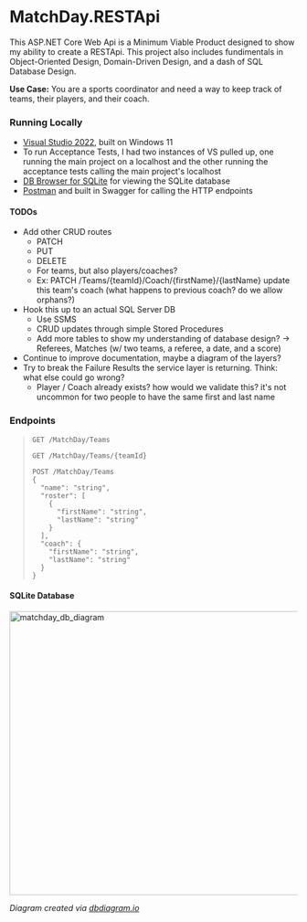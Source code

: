 # MatchDay.RESTApi
This ASP.NET Core Web Api is a Minimum Viable Product designed to show my ability to create a RESTApi. This project also includes fundimentals in Object-Oriented Design, Domain-Driven Design, and a dash of SQL Database Design.

**Use Case:** You are a sports coordinator and need a way to keep track of teams, their players, and their coach.

### Running Locally
- [Visual Studio 2022](https://visualstudio.microsoft.com/downloads/), built on Windows 11
- To run Acceptance Tests, I had two instances of VS pulled up, one running the main project on a localhost and the other running the acceptance tests calling the main project's localhost
- [DB Browser for SQLite](https://sqlitebrowser.org/) for viewing the SQLite database
- [Postman](https://www.postman.com/) and built in Swagger for calling the HTTP endpoints

#### TODOs
- Add other CRUD routes
  - PATCH 
  - PUT
  - DELETE
  - For teams, but also players/coaches?
  - Ex: PATCH /Teams/{teamId}/Coach/{firstName}/{lastName} update this team's coach (what happens to previous coach? do we allow orphans?)
- Hook this up to an actual SQL Server DB
  - Use SSMS
  - CRUD updates through simple Stored Procedures
  - Add more tables to show my understanding of database design? -> Referees, Matches (w/ two teams, a referee, a date, and a score)
- Continue to improve documentation, maybe a diagram of the layers?
- Try to break the Failure Results the service layer is returning. Think: what else could go wrong?
  - Player / Coach already exists? how would we validate this? it's not uncommon for two people to have the same first and last name

### Endpoints
> ```http 
> GET /MatchDay/Teams
> ```
> ```http 
> GET /MatchDay/Teams/{teamId}
> ```
> ```http 
> POST /MatchDay/Teams
> {
>   "name": "string",
>   "roster": [
>     {
>       "firstName": "string",
>       "lastName": "string"
>     }
>   ],
>   "coach": {
>     "firstName": "string",
>     "lastName": "string"
>   }
> }
> ```


#### SQLite Database
<img width="726" height="497" alt="matchday_db_diagram" src="https://github.com/user-attachments/assets/a140a0d2-2ffe-4429-966e-517de1ed0d4a" />

_Diagram created via [dbdiagram.io](https://dbdiagram.io/d)_
